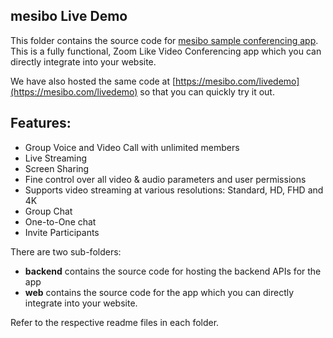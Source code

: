 ## mesibo Live Demo 

This folder contains the source code for [mesibo sample conferencing app](https://mesibo.com/livedemo). This is a fully functional, Zoom Like Video Conferencing app which you can directly integrate into your website. 

We have also hosted the same code at [https://mesibo.com/livedemo](https://mesibo.com/livedemo) so that you can quickly try it out. 

## Features:

* Group Voice and Video Call with unlimited members
* Live Streaming
* Screen Sharing
* Fine control over all video & audio parameters and user permissions
* Supports video streaming at various resolutions: Standard, HD, FHD and 4K
* Group Chat
* One-to-One chat
* Invite Participants

There are two sub-folders:

* **backend** contains the source code for hosting the backend APIs for the app
* **web** contains the source code for the app which you can directly integrate into your website.

Refer to the respective readme files in each folder. 

